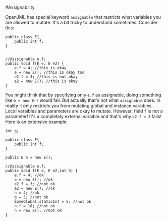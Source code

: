 #Assignability

OpenJML has special keyword `assignable` that restricts what variables you are allowed to mutate. It's a bit tricky to understand sometimes. Consider this:

    public class E{
        public int f;
    }
    
    
    //@assignable e.f;
    public void f(E e, E e2) {
        e.f = 4; //this is okay
        e = new E(); //this is okay too
        e2.f = 3; //this is not okay
        e2 = new E(); //this is okay
    }
    
You might think that by specifying only `e.f` as assignable, doing something like `e = new E()` would fail. But actually that's not what `assignable` does. In reality it only restricts you from mutating global and instance varaibles. Local varaibles and parameters are okay to mutate. However, field `f` is not a parameter! It's a completely external varaible and that's why `e2.f = 3` fails! Here is an extensive example:



    int g;
    
    public class E{
        public int f;
    }
    
    public E n = new E();
    
    //@assignable e.f;
    public void f(E e, E e2,int h) {
        e.f = 4; //ok
        e = new E(); //ok
        e2.f = 3; //not ok
        e2 = new E(); //ok
        h = 4; //ok
        g = 3; //not ok
        SomeGlobal.staticInt = 5; //not ok
        n.f = 10; //not ok
        n = new E(); //not ok
    }
    